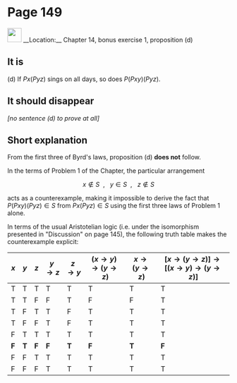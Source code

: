 # Page 149

<img src="/pictures/correction_red.svg" width="32px"/>
__Location:__ Chapter 14, bonus exercise 1, proposition (d)

## It is

(d) If $Px(Pyz)$ sings on all days, so does $P(Pxy)(Pyz)$.

## It should __disappear__

_[no sentence (d) to prove at all]_

## Short explanation

From the first three of Byrd's laws, proposition (d) __does not__ follow.

In the terms of Problem 1 of the Chapter, the particular arrangement

$$
    x \notin S~~,~~~y \in S~~,~~~z \notin S
$$

acts as a counterexample, making it impossible to
derive the fact that $P(Pxy)(Pyz) \in S$ from $Px(Pyz)\in S$
using the first three laws of Problem 1 alone.

In terms of the usual Aristotelian logic
(i.e. under the isomorphism presented in "Discussion" on page 145),
the following truth table
makes the counterexample explicit:

| $x$ | $y$ | $z$ |$y\to z$|$z\to y$|$(x\to y)\to(y\to z)$|$x\to(y\to z)$|$[x\to(y\to z)]\to[(x\to y)\to(y\to z)]$|
|-----|-----|-----|--------|--------|---------------------|--------------|----------------------------------------|
|  T  |  T  |  T  |   T    |   T    |          T          |       T      |              T                         |
|  T  |  T  |  F  |   F    |   T    |          F          |       F      |              T                         |
|  T  |  F  |  T  |   T    |   F    |          T          |       T      |              T                         |
|  T  |  F  |  F  |   T    |   F    |          T          |       T      |              T                         |
|  F  |  T  |  T  |   T    |   T    |          T          |       T      |              T                         |
|__F__|__T__|__F__| __F__  | __T__  |        __F__        |     __T__    |            __F__                       |
|  F  |  F  |  T  |   T    |   T    |          T          |       T      |              T                         |
|  F  |  F  |  F  |   T    |   T    |          T          |       T      |              T                         |
